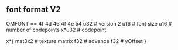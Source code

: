## font format V2


OMFONT == 4f 4d 46 4f 4e 54
u32 # version 2
u16 # font size
u16 # number of codepoints
x*u32 # codepoint

x*{
	mat3x2	# texture matrix
	f32		# advance
	f32		# yOffset
}
